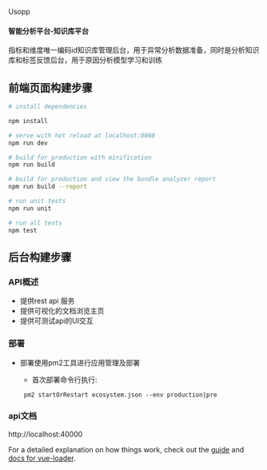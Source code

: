 Usopp


#### 智能分析平台-知识库平台

指标和维度唯一编码id知识库管理后台，用于异常分析数据准备，同时是分析知识库和标签反馈后台，用于原因分析模型学习和训练

## 前端页面构建步骤

``` bash
# install dependencies

npm install

# serve with hot reload at localhost:8080
npm run dev

# build for production with minification
npm run build

# build for production and view the bundle analyzer report
npm run build --report

# run unit tests
npm run unit

# run all tests
npm test

```
## 后台构建步骤
### API概述

  * 提供rest api 服务
  * 提供可视化的文档浏览主页
  * 提供可测试api的UI交互
  
### 部署

  * 部署使用pm2工具进行应用管理及部署
  
      *  首次部署命令行执行:
            
    ```
     pm2 startOrRestart ecosystem.json --env production|pre
    ```
     

### api文档
  http://localhost:40000


For a detailed explanation on how things work, check out the [guide](http://vuejs-templates.github.io/webpack/) and [docs for vue-loader](http://vuejs.github.io/vue-loader).


